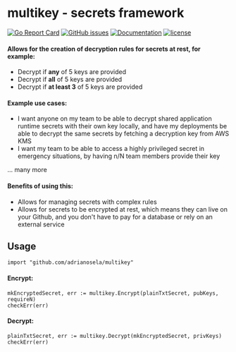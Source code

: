 # multikey - secrets framework

[![Go Report Card](https://goreportcard.com/badge/github.com/adrianosela/multikey)](https://goreportcard.com/report/github.com/adrianosela/multikey)
[![GitHub issues](https://img.shields.io/github/issues/adrianosela/multikey.svg)](https://github.com/adrianosela/multikey/issues)
[![Documentation](https://godoc.org/github.com//adrianosela/multikey?status.svg)](https://godoc.org/github.com/adrianosela/multikey)
[![license](https://img.shields.io/github/license/adrianosela/multikey.svg)](https://github.com/adrianosela/multikey/blob/master/LICENSE)

#### Allows for the creation of decryption rules for secrets at rest, for example:

- Decrypt if **any** of 5 keys are provided
- Decrypt if **all** of 5 keys are provided
- Decrypt if **at least 3** of 5 keys are provided

#### Example use cases:

- I want anyone on my team to be able to decrypt shared application runtime secrets with their own key locally, and have my deployments be able to decrypt the same secrets by fetching a decryption key from AWS KMS
- I want my team to be able to access a highly privileged secret in emergency situations, by having n/N team members provide their key

... many more

#### Benefits of using this:

- Allows for managing secrets with complex rules
- Allows for secrets to be encrypted at rest, which means they can live on your Github, and you don't have to pay for a database or rely on an external service

## Usage

```
import "github.com/adrianosela/multikey"
```

#### Encrypt:
```
mkEncryptedSecret, err := multikey.Encrypt(plainTxtSecret, pubKeys, requireN)
checkErr(err)
```
#### Decrypt:
```
plainTxtSecret, err := multikey.Decrypt(mkEncryptedSecret, privKeys)
checkErr(err)
```
